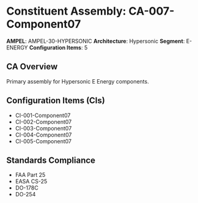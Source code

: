 # Constituent Assembly: CA-007-Component07

**AMPEL**: AMPEL-30-HYPERSONIC
**Architecture**: Hypersonic
**Segment**: E-ENERGY
**Configuration Items**: 5

## CA Overview
Primary assembly for Hypersonic E Energy components.

## Configuration Items (CIs)
- CI-001-Component07
- CI-002-Component07
- CI-003-Component07
- CI-004-Component07
- CI-005-Component07

## Standards Compliance
- FAA Part 25
- EASA CS-25
- DO-178C
- DO-254
